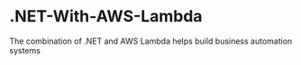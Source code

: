 # .NET-With-AWS-Lambda
The combination of .NET and AWS Lambda helps build business automation systems
